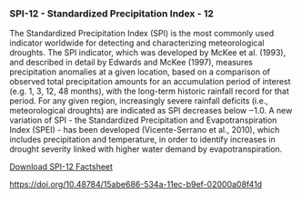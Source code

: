 ### SPI-12 - Standardized Precipitation Index - 12

The Standardized Precipitation Index (SPI) is the most commonly used indicator worldwide for detecting and characterizing meteorological droughts. The SPI indicator, which was developed by McKee et al. (1993), and described in detail by Edwards and McKee (1997), measures precipitation anomalies at a given location, based on a comparison of observed total precipitation amounts for an accumulation period of interest (e.g. 1, 3, 12, 48 months), with the long-term historic rainfall record for that period. For any given region, increasingly severe rainfall deficits (i.e., meteorological droughts) are indicated as SPI decreases below ‒1.0.  A new variation of SPI - the Standardized Precipitation and Evapotranspiration Index (SPEI) - has been developed (Vicente-Serrano et al., 2010), which includes precipitation and temperature, in order to identify increases in drought severity linked with higher water demand by evapotranspiration.

[Download SPI-12 Factsheet](https://raw.githubusercontent.com/Eurac-Research/ado-data/main/factsheets/SPI_4.pdf)

https://doi.org/10.48784/15abe686-534a-11ec-b9ef-02000a08f41d